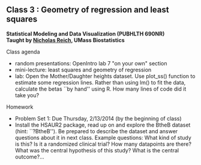 Class 3 : Geometry of regression and least squares
-------
**Statistical Modeling and Data Visualization  (PUBHLTH 690NR)**   
**Taught by [Nicholas Reich](http://people.umass.edu/nick), UMass Biostatistics**


Class agenda
* random presentations: OpenIntro lab 7 "on your own" section
* mini-lecture: least squares and geometry of regression
* lab: Open the Mother/Daughter heights dataset. Use plot_ss() function to estimate some regression lines. Rather than using lm() to fit the data, calculate the betas ``by hand'' using R. How many lines of code did it take you? 

Homework
* Problem Set 1: Due Thursday, 2/13/2014 (by the beginning of class)
* Install the HSAUR2 package, read up on and explore the BtheB dataset (hint: ``?BtheB''). Be prepared to describe the dataset and answer questions about it in next class. Example questions: What kind of study is this? Is it a randomized clinical trial? How many datapoints are there? What was the central hypothesis of this study? What is the central outcome?...
